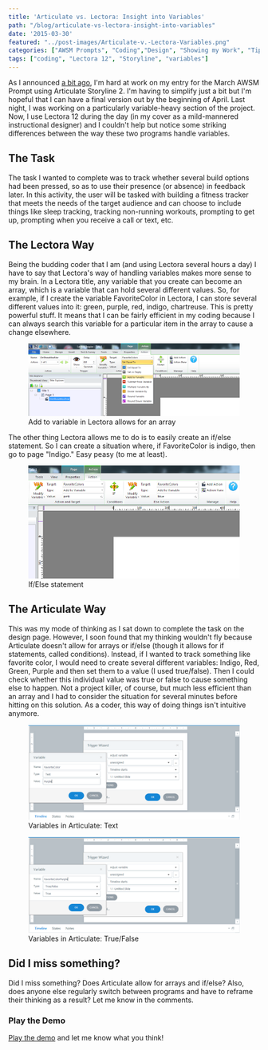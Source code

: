 ```yaml
---
title: 'Articulate vs. Lectora: Insight into Variables'
path: "/blog/articulate-vs-lectora-insight-into-variables"
date: '2015-03-30'
featured: "../post-images/Articulate-v.-Lectora-Variables.png"
categories: ["AWSM Prompts", "Coding","Design", "Showing my Work", "Tips"]
tags: ["coding", "Lectora 12", "Storyline", "variables"]
---
```


As I announced [a bit ago](/blog/awsm-prompt-2-in-progress/ "AWSM Prompt 2: In Progress"), I'm hard at work on my entry for the March AWSM Prompt using Articulate Storyline 2\. I'm having to simplify just a bit but I'm hopeful that I can have a final version out by the beginning of April. Last night, I was working on a particularly variable-heavy section of the project. Now, I use Lectora 12 during the day (in my cover as a mild-mannered instructional designer) and I couldn't help but notice some striking differences between the way these two programs handle variables.

## The Task

The task I wanted to complete was to track whether several build options had been pressed, so as to use their presence (or absence) in feedback later. In this activity, the user will be tasked with building a fitness tracker that meets the needs of the target audience and can choose to include things like sleep tracking, tracking non-running workouts, prompting to get up, prompting when you receive a call or text, etc.

## The Lectora Way

Being the budding coder that I am (and using Lectora several hours a day) I have to say that Lectora's way of handling variables makes more sense to my brain. In a Lectora title, any variable that you create can become an array, which is a variable that can hold several different values. So, for example, if I create the variable FavoriteColor in Lectora, I can store several different values into it: green, purple, red, indigo, chartreuse. This is pretty powerful stuff. It means that I can be fairly efficient in my coding because I can always search this variable for a particular item in the array to cause a change elsewhere.

<figure>
  <img src="../post-images/Lectora-Variables.png" alt="Variables in Lectory" />
  <figcaption>Add to variable in Lectora allows for an array</figcaption>
</figure>

The other thing Lectora allows me to do is to easily create an if/else statement. So I can create a situation where, if FavoriteColor is indigo, then go to page "Indigo." Easy peasy (to me at least).

<figure>
  <img src="../post-images/Lectora-if-else.png" alt="If/Else statement in Lectory" />
  <figcaption>If/Else statement</figcaption>
</figure>

## The Articulate Way

This was my mode of thinking as I sat down to complete the task on the design page. However, I soon found that my thinking wouldn't fly because Articulate doesn't allow for arrays or if/else (though it allows for if statements, called conditions). Instead, if I wanted to track something like favorite color, I would need to create several different variables: Indigo, Red, Green, Purple and then set them to a value (I used true/false). Then I could check whether this individual value was true or false to cause something else to happen. Not a project killer, of course, but much less efficient than an array and I had to consider the situation for several minutes before hitting on this solution. As a coder, this way of doing things isn't intuitive anymore.

<figure>
  <img src="../post-images/ArticulateVariables.png" alt="Variables in Articulate" />
  <figcaption>Variables in Articulate: Text</figcaption>
</figure>

<figure>
  <img src="../post-images/ArticulateVariables2.png" alt="Variables in Articulate" />
  <figcaption>Variables in Articulate: True/False</figcaption>
</figure>

## Did I miss something?

Did I miss something? Does Articulate allow for arrays and if/else? Also, does anyone else regularly switch between programs and have to reframe their thinking as a result? Let me know in the comments.

### Play the Demo

[Play the demo](http://knanthony.com/showcase/Fitopoly/story.html "Fit.o.poly Game") and let me know what you think!
